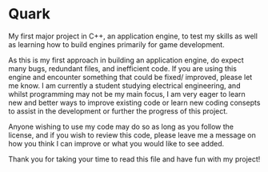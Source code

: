 # Quark
My first major project in C++, an application engine, to test my skills as well as learning how to build engines primarily for game development.

As this is my first approach in building an application engine, do expect many bugs, redundant files, and inefficient code. If you are using this
engine and encounter something that could be fixed/ improved, please let me know. I am currently a student studying electrical engineering, and 
whilst programming may not be my main focus, I am very eager to learn new and better ways to improve existing code or learn new coding consepts to
assist in the development or further the progress of this project.

Anyone wishing to use my code may do so as long as you follow the license, and if you wish to review this code, please leave me a message on how
you think I can improve or what you would like to see added.

Thank you for taking your time to read this file and have fun with my project!
